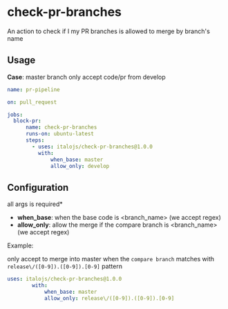
# check-pr-branches
An action to check if I my PR branches is allowed to merge by branch's name

## Usage
**Case**: master branch only accept code/pr from develop

``` yml
name: pr-pipeline

on: pull_request

jobs:
  block-pr:
      name: check-pr-branches
      runs-on: ubuntu-latest
      steps:
        - uses: italojs/check-pr-branches@1.0.0
          with:
              when_base: master
              allow_only: develop
 ```

## Configuration
all args is required*

- **when_base**: when the base code is <branch_name> (we accept regex)
- **allow_only**: allow the merge if the compare branch is <branch_name> (we accept regex)

Example: 

only accept to merge into master when the `compare branch` matches with `release\/([0-9]).([0-9]).[0-9]` pattern
```yml
uses: italojs/check-pr-branches@1.0.0
        with:
            when_base: master
            allow_only: release\/([0-9]).([0-9]).[0-9]
```


